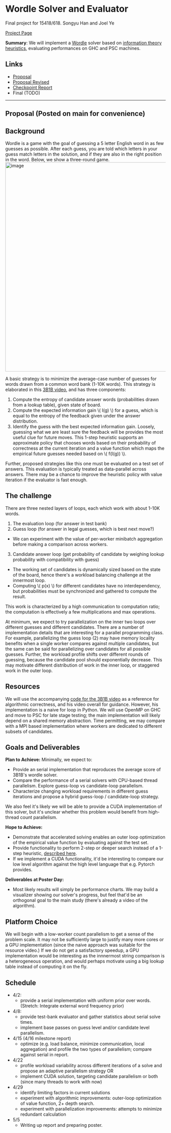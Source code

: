 # Wordle Solver and Evaluator
Final project for 15418/618. Songyu Han and Joel Ye

[Project Page](https://joel99.github.io/parallel_final/)

**Summary**: We will implement a [Wordle](https://www.nytimes.com/games/wordle/index.html) solver based on [information theory heuristics](https://www.youtube.com/watch?v=v68zYyaEmEA), evaluating performances on GHC and PSC machines.

## Links
- [Proposal](static/proposal.md)
- [Proposal Revised](static/proposal_revised.md)
- [Checkpoint Report](static/milestone.md)
- Final (TODO)

---
## Proposal (Posted on main for convenience)

## Background
Wordle is a game with the goal of guessing a 5 letter English word in as few guesses as possible. After each guess, you are told which letters in your guess match letters in the solution, and if they are also in the right position in the word. Below, we show a three-round game.
<img width="656" alt="image" src="https://github.com/joel99/parallel_final/assets/14226466/a4f29eb2-c187-4e87-924f-cdbfdb474f9c">

A basic strategy is to minimize the average-case number of guesses for words drawn from a common word bank (1-10K words). This strategy is elaborated in this [3B1B video](https://www.youtube.com/watch?v=v68zYyaEmEA), and has three components:
1. Compute the entropy of candidate answer words (probabilities drawn from a lookup table), given state of board.
2. Compute the expected information gain \\( I(g) \\) for a guess, which is equal to the entropy of the feedback given under the answer distribution.
3. Identify the guess with the best expected information gain. Loosely, guessing what we are least sure the feedback will be provides the most useful clue for future moves.
This 1-step heuristic supports an approximate policy that chooses words based on their probability of correctness at the current iteration and a value function which maps the empirical future guesses needed based on \\( f(I(g)) \\).

Further, proposed strategies like this one must be evaluated on a test set of answers. This evaluation is typically treated as data-parallel across answers. There may be a chance to improve the heuristic policy with value iteration if the evaluator is fast enough.

## The challenge

There are three nested layers of loops, each which work with about 1-10K words.
1. The evaluation loop (for answer in test bank)
2. Guess loop (for answer in legal guesses, which is best next move?)
  - We can experiment with the value of per-worker minibatch aggregation before making a comparison across workers.
3. Candidate answer loop (get probability of candidate by weighing lookup probability with compatibility with guess)
  - The working set of candidates is dynamically sized based on the state of the board, hence there's a workload balancing challenge at the innermost loop.
  - Computing  \\( p(x) \\) for different candidates have no interdependency, but probabilities must be synchronized and gathered to compute the result.

This work is characterized by a high communication to computation ratio; the computation is effectively a few multiplications and max operations.

At minimum, we expect to try parallelization on the inner two loops over different guesses and different candidates. There are a number of implementation details that are interesting for a parallel programming class. For example, parallelizing the guess loop (2) may have memory locality benefits when a single worker compares against multiple candidates, but the same can be said for parallelizing over candidates for all possible guesses. Further, the workload profile shifts over different rounds of guessing, because the candidate pool should exponentially decrease. This may motivate different distribution of work in the inner loop, or staggered work in the outer loop.


## Resources

We will use the accompanying [code for the 3B1B video](https://github.com/3b1b/videos/blob/master/_2022/wordle/simulations.py) as a reference for algorithmic correctness, and his video overall for guidance. However, his implementation is a naive for loop in Python. We will use OpenMP on GHC and move to PSC for late stage testing; the main implementation will likely depend on a shared memory abstraction. Time permitting, we may compare with a MPI based implementation where workers are dedicated to different subsets of candidates.

## Goals and Deliverables

**Plan to Achieve:**
Minimally, we expect to:
- Provide an serial implementation that reproduces the average score of 3B1B's wordle solver.
- Compare the performance of a serial solvers with CPU-based thread parallelism. Explore guess-loop vs candidate-loop parallelism.
- Characterize changing workload requirements in different guess iterations and propose a hybrid guess-loop / candidate-loop strategy.

We also feel it's likely we will be able to provide a CUDA implementation of this solver, but it's unclear whether this problem would benefit from high-thread count parallelism.

**Hope to Achieve:**
- Demonstrate that accelerated solving enables an outer loop optimization of the empirical value function by evaluating against the test set.
- Provide functionality to perform 2-step or deeper search instead of a 1-step heuristic, [described here](https://www.youtube.com/watch?v=fRed0Xmc2Wg).
- If we implement a CUDA functionality, it'd be interesting to compare our low level algorithm against the high level language that e.g. Pytorch provides.

**Deliverables at Poster Day:**
- Most likely results will simply be performance charts. We may build a visualizer showing our solver's progress, but feel that'd be an orthogonal goal to the main study (there's already a video of the algorithm).

## Platform Choice

We will begin with a low-worker count parallelism to get a sense of the problem scale. It may not be sufficiently large to justify many more cores or a GPU implementation (since the naive approach was suitable for the resource video.) If we do not get a satisfactory speedup, a GPU implementation would be interesting as the innnermost string comparison is a heterogeneous operation, and would perhaps motivate using a big lookup table instead of computing it on the fly.

## Schedule
- 4/2:
  - provide a serial implementation with uniform prior over words. (Stretch: Integrate external word frequency prior)
- 4/8:
  - provide test-bank evaluator and gather statistics about serial solve times.
  - implement base passes on guess level and/or candidate level parallelism.
- 4/15 (4/16 milestone report)
  - optimize (e.g. load balance, minimize communication, local aggregation) and profile the two types of parallelism; compare against serial in report.
- 4/22
  - profile workload variability across different iterations of a solve and propose an adaptive parallelism strategy OR
  - implement CUDA solution, targeting candidate parallelism or both (since many threads to work with now)
- 4/29
  - identify limiting factors in current solutions  
  - experiment with algorithmic improvements: outer-loop optimization of value function, 2+ depth search.
  - experiment with parallelization improvements: attempts to minimize redundant calculation
- 5/5  
  - Writing up report and preparing poster.

